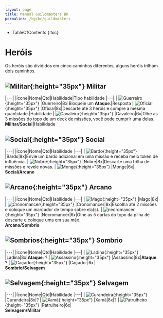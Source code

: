 ```yaml
---
layout: page
title: Manual Guildmasters BR
permalink: /bg/br/guildmasters
---
```

* TableOfContents
{:toc}

# Heróis #
Os heróis são divididos em cinco caminhos diferentes, alguns heróis trilham dois caminhos.

## ![Militar](/assets/img/bg/gm/icons/militar.png){:height="35px"} Militar ##

|---|
|Ícone|Nome|Qtd|Habilidade|Tipo habilidade
|---|
| ![Guerreiro](/assets/img/bg/gm/icons/guerreiro.png){:height="35px"} |Guerreiro|8x|Bloqueie um **Ataque**.|Resposta
| ![Oficial](/assets/img/bg/gm/icons/oficial.png){:height="35px"} |Oficial|8x|Descarte até 3 heróis e compre a mesma quantidade.|Habilidade
| ![Cavaleiro](/assets/img/bg/gm/icons/cavaleiro.png){:height="35px"} |Cavaleiro|6x|Olhe as 3 missões do topo de um deck de missões, você pode cumprir uma delas.<br/>**Militar/Social**|Habilidade

## ![Social](/assets/img/bg/gm/icons/social.png){:height="35px"} Social ##

|---|
|Ícone|Nome|Qtd|Habilidade
|---|
| ![Bardo](/assets/img/bg/gm/icons/bardo.png){:height="35px"} |Bardo|8x|Envie um bardo adicional em uma missão e receba meio token de influência.
| ![Nobre](/assets/img/bg/gm/icons/nobre.png){:height="35px"} |Nobre|8x|Descarte uma trilha de missões e revele novas.
| ![Monge](/assets/img/bg/gm/icons/monge.png){:height="35px"} |Monge|6x|<br/>**Social/Arcano**

## ![Arcano](/assets/img/bg/gm/icons/arcano.png){:height="35px"} Arcano ##

|---|
|Ícone|Nome|Qtd|Habilidade
|---|
| ![Mago](/assets/img/bg/gm/icons/mago.png){:height="35px"} |Mago|8x|
| ![Cronomancer](/assets/img/bg/gm/icons/cronomancer.png){:height="35px"} |Cronomancer|8x|Escolha até 2 missões e coloque um marcador de tempo sobre ela(s).
| ![necromancer](/assets/img/bg/gm/icons/necromancer.png){:height="35px"} |Necromancer|6x|Olhe as 5 cartas do topo da pilha de descarte e coloque uma em sua mão.<br/>**Arcano/Sombrio**

## ![Sombrios](/assets/img/bg/gm/icons/sombrio.png){:height="35px"} Sombrio ##

|---|
|Ícone|Nome|Qtd|Habilidade
|---|
| ![Ladina](/assets/img/bg/gm/icons/ladina.png){:height="35px"} |Ladina|8x|**Ataque**: ?
| ![Assassino](/assets/img/bg/gm/icons/assassino.png){:height="35px"} |Assassino|8x|**Ataque**: ?
| ![Caçador](/assets/img/bg/gm/icons/cacador.png){:height="35px"} |Caçador|6x|<br/>**Sombrio/Selvagem**

## ![Selvagem](/assets/img/bg/gm/icons/selvagem.png){:height="35px"} Selvagem ##

|---|
|Ícone|Nome|Qtd|Habilidade
|---|
| ![Curandeira](/assets/img/bg/gm/icons/curandeira.png){:height="35px"} |Curandeira|8x|?
| ![Xamã](/assets/img/bg/gm/icons/xama.png){:height="35px"} |Xamã|8x|?
| ![Patrulheiro](/assets/img/bg/gm/icons/patrulheiro.png){:height="35px"} |Patrulheiro|6x|<br/>**Selvagem/Militar**




